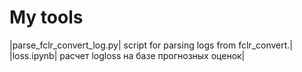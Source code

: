 # My tools

|parse_fclr_convert_log.py| script for parsing logs from fclr_convert.|
|loss.ipynb| расчет logloss на базе прогнозных оценок|

